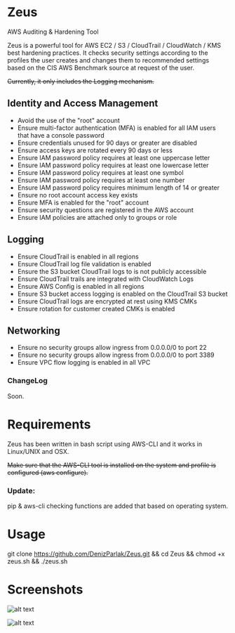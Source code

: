 # Zeus
AWS Auditing &amp; Hardening Tool

Zeus is a powerful tool for AWS EC2 / S3 / CloudTrail / CloudWatch / KMS best hardening practices. It checks security settings according to the profiles the user creates and changes them to recommended settings based on the CIS AWS Benchmark source at request of the user.

~~Currently, it only includes the Logging mechanism.~~

## Identity and Access Management
- Avoid the use of the "root" account
- Ensure multi-factor authentication (MFA) is enabled for all IAM users that have a console password
- Ensure credentials unused for 90 days or greater are disabled
- Ensure access keys are rotated every 90 days or less
- Ensure IAM password policy requires at least one uppercase letter
- Ensure IAM password policy requires at least one lowercase letter
- Ensure IAM password policy requires at least one symbol
- Ensure IAM password policy requires at least one number
- Ensure IAM password policy requires minimum length of 14 or greater
- Ensure no root account access key exists
- Ensure MFA is enabled for the "root" account
- Ensure security questions are registered in the AWS account 
- Ensure IAM policies are attached only to groups or role

## Logging
- Ensure CloudTrail is enabled in all regions
- Ensure CloudTrail log file validation is enabled
- Ensure the S3 bucket CloudTrail logs to is not publicly accessible
- Ensure CloudTrail trails are integrated with CloudWatch Logs
- Ensure AWS Config is enabled in all regions
- Ensure S3 bucket access logging is enabled on the CloudTrail S3 bucket
- Ensure CloudTrail logs are encrypted at rest using KMS CMKs
- Ensure rotation for customer created CMKs is enabled

## Networking
- Ensure no security groups allow ingress from 0.0.0.0/0 to port 22
- Ensure no security groups allow ingress from 0.0.0.0/0 to port 3389
- Ensure VPC flow logging is enabled in all VPC

### ChangeLog

Soon.

# Requirements

Zeus has been written in bash script using AWS-CLI and it works in Linux/UNIX and OSX.

~~Make sure that the AWS-CLI tool is installed on the system and profile is configured (aws configure).~~

### Update:

pip & aws-cli checking functions are added that based on operating system.

# Usage

git clone https://github.com/DenizParlak/Zeus.git && cd Zeus && chmod +x zeus.sh && ./zeus.sh

# Screenshots

![alt text](https://i.hizliresim.com/DdBYbm.jpg)

![alt text](https://i.hizliresim.com/r2EPn1.jpg)
